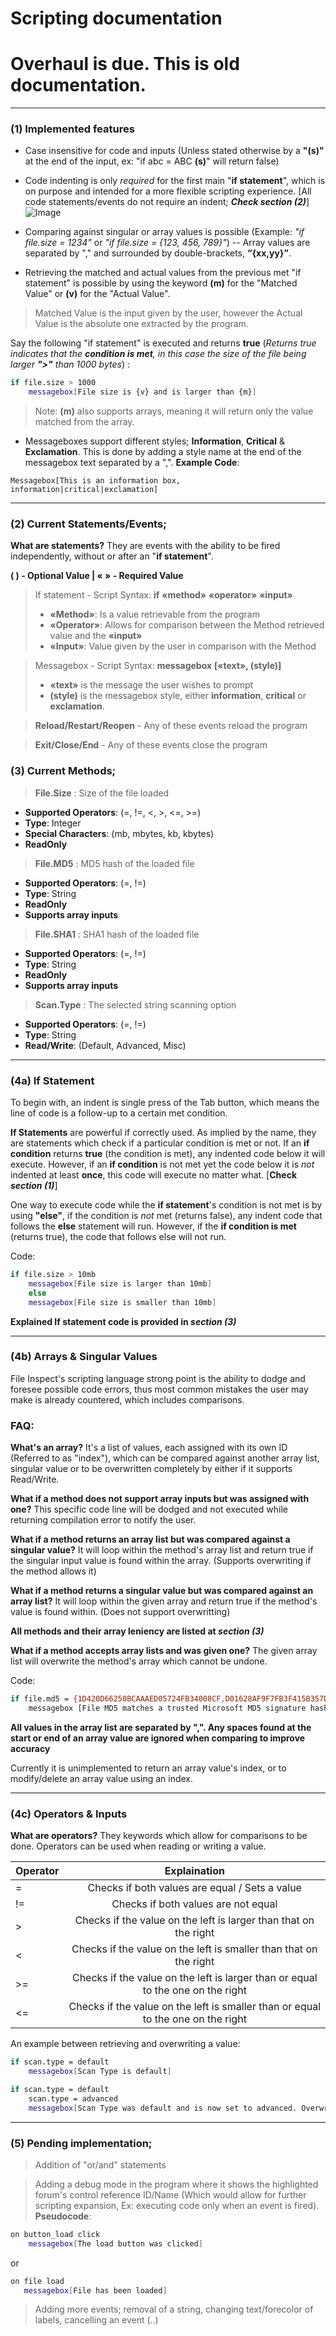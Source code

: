 # Scripting documentation
# Overhaul is due. This is old documentation.
___
### (1) Implemented features
- Case insensitive for code and inputs (Unless stated otherwise by a **"(s)"** at the end of the input, ex: "if abc = ABC **(s)**" will return false)
 
- Code indenting is only _required_ for the first main "**if statement**", which is on purpose and intended for a more flexible scripting experience. [All code statements/events do not require an indent; **_Check section (2)_**]
![Image](https://image.prntscr.com/image/fQKccDyTTuicdmj5ZcbvPw.png)
 
- Comparing against singular or array values is possible (Example: _"if file.size = 1234"_ or _"if file.size = {123, 456, 789}"_) -- Array values are separated by "," and surrounded by double-brackets, **“{xx,yy}”**.
 
- Retrieving the matched and actual values from the previous met "if statement" is possible by using the keyword **(m)** for the "Matched Value" or **(v)** for the "Actual Value".
> Matched Value is the input given by the user, however the Actual Value is the absolute one extracted by the program.

Say the following "if statement" is executed and returns **true** (_Returns true indicates that the **condition is met**, in this case the size of the file being larger **">"** than 1000 bytes_) :
 ```sh
 if file.size > 1000
     messagebox[File size is {v} and is larger than {m}]
 ```


> Note: **(m)** also supports arrays, meaning it will return only the value matched from the array.
 
- Messageboxes support different styles; **Information**, **Critical** & **Exclamation**. This is done by adding a style name at the end of the messagebox text separated by a ",".
**Example Code**:
```
Messagebox[This is an information box, information|critical|exclamation]
```
___
### (2) Current Statements/Events;
**What are statements?** They are events with the ability to be fired independently, without or after an "**if statement**".

**( ) - Optional Value | « » - Required Value**

> If statement - Script Syntax: **if** __«method»__ __«operator»__ __«input»__
>- **«Method»**: Is a value retrievable from the program
>- **«Operator»**: Allows for comparison between the Method retrieved value and the **«input»**
>- **«Input»**: Value given by the user in comparison with the Method

> Messagebox - Script Syntax: **messagebox** **[«text», (style)]**
>- **«text»** is the message the user wishes to prompt
>- **(style)** is the messagebox style, either **information**, **critical** or **exclamation**.

> **Reload/Restart/Reopen** - Any of these events reload the program

> **Exit/Close/End** - Any of these events close the program

### (3) Current Methods;
> **File.Size** : Size of the file loaded
- **Supported Operators**: (=, !=, <, >, <=, >=)
- **Type**: Integer
- **Special Characters**: (mb, mbytes, kb, kbytes)
- **ReadOnly**

> **File.MD5** : MD5 hash of the loaded file
- **Supported Operators**: (=, !=)
- **Type**: String
- **ReadOnly**
- **Supports array inputs**

> **File.SHA1** : SHA1 hash of the loaded file
- **Supported Operators**: (=, !=)
- **Type**: String
- **ReadOnly**
- **Supports array inputs**

> **Scan.Type** : The selected string scanning option
- **Supported Operators**: (=, !=)
- **Type**: String
- **Read/Write**: (Default, Advanced, Misc)
___
### (4a) If Statement
To begin with, an indent is single press of the Tab button, which means the line of code is a follow-up to a certain met condition.

**If Statements** are powerful if correctly used. As implied by the name, they are statements which check if a particular condition is met or not. If an **if condition** returns **true** (the condition is met), any indented code below it will execute. However, if an **if condition** is not met yet the code below it is _not_ indented at least **once**, this code will execute no matter what. [**Check _section (1)_**]

One way to execute code while the **if statement**'s condition is not met is by using **"else"**, if the condition is _not_ met (returns false), any indent code that follows the **else** statement will run. However, if the **if condition is met** (returns true), the code that follows else will not run.

Code:
```sh
if file.size > 10mb
    messagebox[File size is larger than 10mb]
    else
    messagebox[File size is smaller than 10mb]
```
**Explained If statement code is provided in _section (3)_**

___
### (4b) Arrays & Singular Values
File Inspect's scripting language strong point is the ability to dodge and foresee possible code errors, thus most common mistakes the user may make is already countered, which includes comparisons.

### FAQ:
**What's an array?** It's a list of values, each assigned with its own ID (Referred to as "index"), which can be compared against another array list, singular value or to be overwritten completely by either if it supports Read/Write.

**What if a method does not support array inputs but was assigned with one?** This specific code line will be dodged and not executed while returning compilation error to notify the user.

**What if a method returns an array list but was compared against a singular value?** It will loop within the method's array list and return true if the singular input value is found within the array. (Supports overwriting if the method allows it)

**What if a method returns a singular value but was compared against an array list?** It will loop within the given array and return true if the method's value is found within. (Does not support overwritting)

**All methods and their array leniency are listed at _section (3)_** 

**What if a method accepts array lists and was given one?** The given array list will overwrite the method's array which cannot be undone.

Code:
```sh
if file.md5 = {1D420D66250BCAAAED05724FB34008CF,D01628AF9F7FB3F415B357D446FBE6D9,8A4883F5E7AC37444F23279239553878}
    messagebox [File MD5 matches a trusted Microsoft MD5 signature hash, information]
```

**All values in the array list are separated by ",". Any spaces found at the start or end of an array value are ignored when comparing to improve accuracy**

Currently it is unimplemented to return an array value's index, or to modify/delete an array value using an index.

___
### (4c) Operators & Inputs
**What are operators?** They keywords which allow for comparisons to be done. Operators can be used when reading or writing a value.

| Operator        |     Explaination       |   
| ------------- |:-------------:| 
|=|Checks if both values are equal / Sets a value|  
|!=|Checks if both values are not equal|    
|>|Checks if the value on the left is larger than that on the right|
|<|Checks if the value on the left is smaller than that on the right|
|>=|Checks if the value on the left is larger than or equal to the one on the right|
|<=|Checks if the value on the left is smaller than or equal to the one on the right|

An example between retrieving and overwriting a value:
```sh
if scan.type = default
    messagebox[Scan Type is default]
```
```sh
if scan.type = default
    scan.type = advanced
    messagebox[Scan Type was default and is now set to advanced. Overwritting a value does not require an if statement either]
```


---
### (5) Pending implementation;
> Addition of "or/and" statements

> Adding a debug mode in the program where it shows the highlighted forum's control reference ID/Name (Which would allow for further scripting expansion, Ex: executing code only when an event is fired). **Pseudocode**:


```sh
on button_load click
    messagebox[The load button was clicked]
 ```
or
 ```sh
on file load
    messagebox[File has been loaded]
 ```
> Adding more events; removal of a string, changing text/forecolor of labels, cancelling an event (..)
